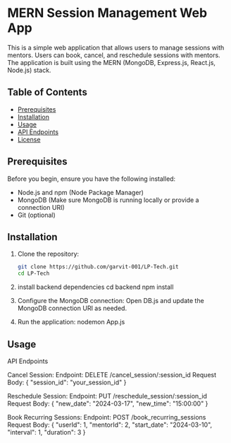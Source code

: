# MERN Session Management Web App

This is a simple web application that allows users to manage sessions with mentors. Users can book, cancel, and reschedule sessions with mentors. The application is built using the MERN (MongoDB, Express.js, React.js, Node.js) stack.

## Table of Contents
- [Prerequisites](#prerequisites)
- [Installation](#installation)
- [Usage](#usage)
- [API Endpoints](#api-endpoints)
- [License](#license)

## Prerequisites

Before you begin, ensure you have the following installed:

- Node.js and npm (Node Package Manager)
- MongoDB (Make sure MongoDB is running locally or provide a connection URI)
- Git (optional)

## Installation

1. Clone the repository:

   ```bash
   git clone https://github.com/garvit-001/LP-Tech.git
   cd LP-Tech

2. install backend dependencies
cd backend
npm install

3. Configure the MongoDB connection:
Open DB.js and update the MongoDB connection URI as needed.

4. Run the application:
nodemon App.js

## Usage
API Endpoints

Cancel Session:
Endpoint: DELETE /cancel_session/:session_id
Request Body: { "session_id": "your_session_id" }

Reschedule Session:
Endpoint: PUT /reschedule_session/:session_id
Request Body: { "new_date": "2024-03-17", "new_time": "15:00:00" }

Book Recurring Sessions:
Endpoint: POST /book_recurring_sessions
Request Body:
{
  "userId": 1,
  "mentorId": 2,
  "start_date": "2024-03-10",
  "interval": 1,
  "duration": 3
}